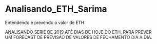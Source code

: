 # Analisando_ETH_Sarima
Entendendo e prevendo o valor de ETH </p>
ANALISANDO SERIE DE 2019 ATÉ DIAS DE HOJE DO ETH, PARA PREVER UM FORECAST DE PREVISÃO DE VALORES DE FECHAMENTO DIA A DIA.

